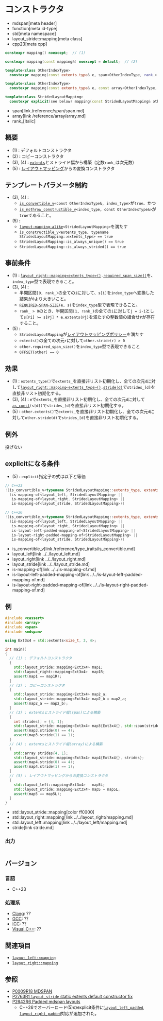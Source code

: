 # コンストラクタ
* mdspan[meta header]
* function[meta id-type]
* std[meta namespace]
* layout_stride::mapping[meta class]
* cpp23[meta cpp]

```cpp
constexpr mapping() noexcept;  // (1)

constexpr mapping(const mapping&) noexcept = default;  // (2)

template<class OtherIndexType>
  constexpr mapping(const extents_type& e, span<OtherIndexType, rank_> s) noexcept;  // (3)

template<class OtherIndexType>
  constexpr mapping(const extents_type& e, const array<OtherIndexType, rank_>& s) noexcept;  // (4)

template<class StridedLayoutMapping>
  constexpr explicit(see below) mapping(const StridedLayoutMapping& other) noexcept;  // (5)
```
* span[link /reference/span/span.md]
* array[link /reference/array/array.md]
* rank_[italic]

## 概要
- (1) : デフォルトコンストラクタ
- (2) : コピーコンストラクタ
- (3), (4) : [`extents`](../../extents.md)とストライド幅から構築（定数`rank_`は次元数）
- (5) : [レイアウトマッピング](../../LayoutMapping.md)からの変換コンストラクタ


## テンプレートパラメータ制約
- (3), (4) :
    - [`is_convertible_v`](/reference/type_traits/is_convertible.md)`<const OtherIndexType&, index_type>`が`true`、かつ
    - [`is_nothrow_constructible_v`](/reference/type_traits/is_nothrow_constructible.md)`<index_type, const OtherIndexType&>`が`true`であること。
- (5) :
    - [`layout-mapping-alike`](layout-mapping-alike.md)`<StridedLayoutMapping>`を満たす
    - [`is_constructible_v`](/reference/type_traits/is_constructible.md)`<extents_type, typename StridedLayoutMapping::extents_type> == true`
    - `StridedLayoutMapping::is_always_unique() == true`
    - `StridedLayoutMapping::is_always_strided() == true`


## 事前条件
- (1) : [`layout_right::mapping<extents_type>()`](../../layout_right/mapping.md)`.`[`required_span_size()`](../../layout_right/mapping/required_span_size.md)を、`index_type`型で表現できること。
- (3), (4) :
    - 半開区間`[0, rank_)`の全ての`i`に対して、`s[i]`を`index_type`へ変換した結果が`0`より大きいこと。
    - [`REQUIRED-SPAN-SIZE`](required_span_size.md)`(e, s)`を`index_type`型で表現できること。
    - `rank_ > 0`のとき、半開区間`[1, rank_)`の全ての`i`に対して`j = i-1`として`s[Pi] >= s[Pj] * e.extents(Pj)`を満たすの整数値の組合せ`P`が存在すること。
- (5) :
    - `StridedLayoutMapping`が[レイアウトマッピングポリシー](../../LayoutMappingPolicy.md)を満たす
    - `extents()`の全ての次元`r`に対して`other.stride(r) > 0`
    - `other.required_span_size()`を`index_type`型で表現できること
    - [`OFFSET`](op_equal.md)`(other) == 0`


## 効果
- (1) : `extents_type()`で`extents_`を直接非リスト初期化し、全ての次元`d`に対して[`layout_right::mapping<extents_type>()`](../../layout_right/mapping.md)`.`[`stride(d)`](../../layout_right/mapping/stride.md)で`strides_[d]`を直接非リスト初期化する。
- (3), (4) : `e`で`extents_`を直接非リスト初期化し、全ての次元`d`に対して[`as_const`](/reference/utility/as_const.md)`(s[d])`で`strides_[d]`を直接非リスト初期化する。
- (5) : `other.extents()`で`extents_`を直接非リスト初期化し、全ての次元`d`に対して`other.stride(d)`で`strides_[d]`を直接非リスト初期化する。


## 例外
投げない


## explicitになる条件
- (5) : `explicit`指定子の式は以下と等価
```cpp
// C++23
!(is_convertible_v<typename StridedLayoutMapping::extents_type, extents_type> &&
  (is-mapping-of<layout_left, StridedLayoutMapping> ||
   is-mapping-of<layout_right, StridedLayoutMapping> ||
   is-mapping-of<layout_stride, StridedLayoutMapping>))

// C++26
!(is_convertible_v<typename StridedLayoutMapping::extents_type, extents_type> &&
  (is-mapping-of<layout_left, StridedLayoutMapping> ||
   is-mapping-of<layout_right, StridedLayoutMapping> ||
   is-layout-left-padded-mapping-of<StridedLayoutMapping> ||
   is-layout-right-padded-mapping-of<StridedLayoutMapping> ||
   is-mapping-of<layout_stride, StridedLayoutMapping>))
```
* is_convertible_v[link /reference/type_traits/is_convertible.md]
* layout_left[link ../../layout_left.md]
* layout_right[link ../../layout_right.md]
* layout_stride[link ../../layout_stride.md]
* is-mapping-of[link ../../is-mapping-of.md]
* is-layout-left-padded-mapping-of[link ../../is-layout-left-padded-mapping-of.md]
* is-layout-right-padded-mapping-of[link ../../is-layout-right-padded-mapping-of.md]


## 例
```cpp example
#include <cassert>
#include <array>
#include <span>
#include <mdspan>

using Ext3x4 = std::extents<size_t, 3, 4>;

int main()
{
  // (1) : デフォルトコンストラクタ
  {
    std::layout_stride::mapping<Ext3x4> map1;
    std::layout_right::mapping<Ext3x4>  map1R;
    assert(map1 == map1R);
  }
  // (2) : コピーコンストラクタ
  {
    std::layout_stride::mapping<Ext3x4> map2_a;
    std::layout_stride::mapping<Ext3x4> map2_b = map2_a;
    assert(map2_a == map2_b);
  }
  // (3) : extentsとストライド幅(span)による構築
  {
    int strides[] = {4, 1};
    std::layout_stride::mapping<Ext3x4> map3{Ext3x4{}, std::span(strides)};
    assert(map3.stride(0) == 4);
    assert(map3.stride(1) == 1);
  }
  // (4) : extentsとストライド幅(array)による構築
  {
    std::array strides{4, 1};
    std::layout_stride::mapping<Ext3x4> map4{Ext3x4{}, strides};
    assert(map4.stride(0) == 4);
    assert(map4.stride(1) == 1);
  }
  // (5) : レイアウトマッピングからの変換コンストラクタ
  {
    std::layout_left::mapping<Ext3x4>   map5L;
    std::layout_stride::mapping<Ext3x4> map5 = map5L;
    assert(map5 == map5L);
  }
}
```
* std::layout_stride::mapping[color ff0000]
* std::layout_right::mapping[link ../../layout_right/mapping.md]
* std::layout_left::mapping[link ../../layout_left/mapping.md]
* stride[link stride.md]

### 出力
```
```


## バージョン
### 言語
- C++23

### 処理系
- [Clang](/implementation.md#clang): ??
- [GCC](/implementation.md#gcc): ??
- [ICC](/implementation.md#icc): ??
- [Visual C++](/implementation.md#visual_cpp): ??


## 関連項目
- [`layout_left::mapping`](../../layout_left/mapping.md)
- [`layout_right::mapping`](../../layout_right/mapping.md)


## 参照
- [P0009R18 MDSPAN](https://www.open-std.org/jtc1/sc22/wg21/docs/papers/2022/p0009r18.html)
- [P2763R1 `layout_stride` static extents default constructor fix](https://www.open-std.org/jtc1/sc22/wg21/docs/papers/2023/p2763r1.html)
- [P2642R6 Padded mdspan layouts](https://www.open-std.org/jtc1/sc22/wg21/docs/papers/2024/p2642r6.pdf)
    - C++26でオーバーロード(5)のexplicit条件に[`layout_left_padded`](../../layout_left_padded.md), [`layout_right_padded`](../../layout_right_padded.md)対応が追加された。
